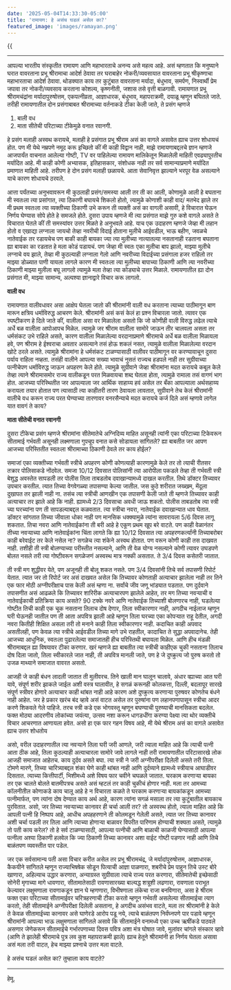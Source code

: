 ```yaml
---
date: '2025-05-04T14:33:30-05:00'
title: 'रामायण: हे असंच घडलं असेल का?'
featured_image: 'images/ramayan.png'
---
```


{{<audio src="audio/ramayan.wav">}}
<!--more-->
---

आपल्या भारतीय संस्कृतीत रामायण आणि महाभारताचे अनन्य असे महत्व आहे. असं म्हणतात कि मनुष्याने घरात वावरताना प्रभू श्रीरामाचा आदेर्श ठेवावा तर घराबाहेर नोकरी/व्यवसायात वावरताना प्रभू श्रीकृष्णाचा महाभारताचा आदेर्श ठेवावा. थोडक्यात काय तर कुटुंबात वावरताना मर्यादा, बंधुभाव, समर्पण, निस्वार्थी प्रेम जपावा तर नोकरी/व्यवसाय करताना कोशल्य, कृष्णनीती, जशास तसे वृत्ती बाळगावी. रामायणात प्रभू श्रीरामचंद्रांना मर्यादापुरुषोत्तम, एकपत्नीव्रता, आज्ञाधारक, बंधुभाव, महापराक्रमी, दयाळू म्हणून बघितले जाते. तरीही रामायणातील दोन प्रसंगाबाबत श्रीरामाच्या वर्तनाकडे टीका केली जाते, ते प्रसंग म्हणजे

1) बाली वध
2) माता सीतेची परिटाच्या टीकेमुळे वनात रवानगी.

हे प्रसंग मलाही अस्वथ करायचे, मलाही हे प्रसंगात प्रभू श्रीराम असं का वागले असावेत ह्याच उत्तर शोधायचं होत. पण मी येथे नम्रपणे नमूद करू इच्छितो कीं मी काही विद्वान नाही, माझे रामायणाबद्दलचे ज्ञान म्हणजे आजपार्यंत वाचनात आलेल्या गोष्टी, TV वर पाहिलेल्या रामायण मालिकेतून मिळालेली माहिती एवढ्यापुरतीच मर्यादित आहे. मी काही कोणी अभ्यासक, इतिहासकार, संशोधक नाही तर सर्व सामान्याप्रमाणे मर्यादित प्रमाणात माहिती आहे. तरीपण हे दोन प्रसंग मलाही छळायचे. आता सेवानिवृत्त झाल्याने भरपूर वेळ असल्याने याचे कारण शोधायचे ठरवले.

आत्ता पर्यंतच्या अनुभवावरून मी कुठलाही प्रसंग/समस्या आली तर ती का आली, कोणामुळे आली हे बघताना मी स्वतःला त्या प्रसांगात, त्या ठिकाणी बघायचे शिकलो होतो, त्यामुळे कोणाशी काही वाद/ मतभेद झाले तर मी प्रथम स्वतःला त्या व्यक्तीच्या ठिकाणी उभे करून ती व्यक्ती असं का वागली असावी, हे विचारात घेऊन निर्णय घेण्यास सोपे होते हे समजले होते. दुसरा उपाय म्हणजे मी त्या प्रसंगात माझे गुरु कशे वागले असते ते विचारात घेतले कीं ती समस्यांवर उत्तर मिळते हे अनुभवले आहे. याच एक उदाहरण म्हणजे जेव्हा मी लहान होतो व एखाद्या लग्नाला जायचो तेव्हा नवरीची विदाई होताना मुलीचे आईवडील, भाऊ बहीण, जवळचे नातेवाईक तर रडायचेच पण बाकी काही बायका ज्या त्या मुलीच्या नात्यातल्या नसतानाही रडताना बघताना ह्या बायका का रडतात हे मला कोडं पडायचं. पण जेव्हा मी स्वतः एका मुलीचा बाप झालो, माझ्या मुलीचे लग्नाचे वय झाले, तेव्हा मी कुठल्याही लग्नाला गेलो आणि नवरीच्या विदाईच्या प्रसंगाला हजर राहिलो तर माझ्या डोळ्यात पाणी यायला लागले कारण मी स्वतःला त्या मुलीच्या बापाच्या ठिकाणी आणि त्या नवरीच्या ठिकाणी माझ्या मुलीला बघू लागलो त्यामुळे मला तेव्हा त्या कोड्याचे उत्तर मिळाले. रामायणातील ह्या दोन प्रसंगात मी, माझ्या सामान्य, अल्पश्या ज्ञानाद्वारे विचार करू लागलो.

**वाली वध**

रामायणात वालीवधावर असा आक्षेप घेतला जातो की श्रीरामांनी वाली वध करताना त्याच्या पाठीमागून बाण मारून क्षत्रिय धर्माविरुद्ध आचरण केले. श्रीरामांनी असं कसं केलं हा प्रश्न विचारला जातो. त्यावर एक स्पष्टीकरण हे दिले जाते कीं, वालीला असा वर मिळालेला असतो कि जो कोणीही वाली विरुद्ध लढेल त्याचे अर्धे बळ वालीला आपोआपच मिळेल. त्यामुळे जर श्रीराम वालीला सामोरे जाऊन तीर चालवला असता तर धर्मसंकट उभे राहिले असते, कारण वालीला मिळालेल्या वरदानाप्रमाणे श्रीरामाचे अर्धे बळ वालीला मिळायला हवे, पण श्रीराम हे ईश्वराचा अवतार असल्याने तसं होऊ शकलं नसत, त्यामुळे वालीला मिळालेल्या वरदान खोटे ठरले असते. त्यामुळे श्रीरामांना हे धर्मसंकट टाळण्यासाठी वालीवर पाठीमागून वर करण्यावाचून दुसरा पर्याय राहिला नव्हता. तसंही वालीने आपल्या सख्या भावाचं नुसतं राज्यच हडपले नाही तर सुग्रीवाच्या पत्नीचेपण धर्माविरुद्ध जाऊन अपहरण केले होते. त्यामुळे सुग्रीवाने जेव्हा श्रीरामांना मदत करायचे कबूल केले तेव्हा त्याने श्रीरामासमोर राज्य वालीकडून परत मिळवायचा शब्द घेतला होता, त्यामुळे रामाला तसं वागणं भाग होत. आजच्या परिस्थितीत जर आपल्याला जर आर्थिक साहाय्य हवं असेल तर बँका आपल्याला अर्थसहाय्य करायला तयार होतात पण त्यासाठी त्या काहीतरी तारण ठेवायला लावतात, सुग्रीवाने तेच केलं श्रीरामांनी वालीचे वध करून राज्य परत घेण्याच्या तारणावर वनरसैन्याचे मदत करायचे कर्ज दिले असं म्हणावे लागेल यात वावगं ते काय?

**माता सीतेची वनात रवानगी**

दुसरा टीकेचा प्रसंग म्हणजे श्रीरामांना सीतेमातेचे अग्निदिव्य माहित असूनही त्यांनी एका परिटाच्या टिकेवरून सीतामाई गर्भवती असूनही लक्ष्मणाला गुपचूप वनात कसे सोडायला सांगितले? ह्या बाबतीत जर आपण आजच्या परिस्तितीत स्वतःला श्रीरामाच्या ठिकाणी ठेवले तर काय होईल?

समाजां एका व्यक्तीच्या गर्भवती स्त्रीचे अपहरण कोणी कोणत्याही कारणामुळे केले तर तो त्याची रीतसर तक्रार पोलिसाकडे नोंदवेल. समजा 10/12 दिवसात पोलिसांनी त्या आरोपीला पकडले तेव्हा ती गर्भवती स्त्री बेशुद्ध अवस्तेत सापडली तर पोलीस तिला ताबडतोब दवाखान्यामध्ये दाखल करतील. तिथे डॉक्टर तिच्यावर उपचार करतील. त्यात तिच्या वेगवेगळ्या तपासण्या केल्या जातील. जस कुठे शरीरात जख्खम, मेंदूला दुखापत तर झाली नाही ना. तसंच त्या स्त्रीची आणखीन एक तपासणी केली जाते ती म्हणजे तिच्यावर काही अत्याचार तर झाले आहे कि नाही. ह्यामध्ये 2/3 दिवसाचा अवधी जाऊ शकतो. पोलीस ताबडतोब त्या स्त्री च्या घरच्यांना पण ती सापडल्याबद्दल कळवतात. त्या स्त्रीचा नवरा, नातेवाईक दवाखान्यात धाव घेतात. डॉक्टर सांगतात तिच्या जीवाला धोका नाही पण मानसिक धक्क्यामुळे त्यांना सावरायला 5/6 दिवस लागू शकतात. तिचा नवरा आणि नातेवाईकांना ती बरी आहे हे एकूण प्रथम खूप बरे वाटते. पण काही वेळानंतर तीच्या नवऱ्याच्या आणि नातेवाईकांना चिंता लागते कि ह्या 10/12 दिवसात त्या अपहरणकर्त्यांनी तिच्याबरोबर काही बरेवाईट तर केले नसेल ना? सगळेच त्या शंकेने अस्वथ होतात. पण वरून कोणी काही तस दाखवत नाही. तशीही ती स्त्री बोलण्याच्या परीस्तीत नसल्याने, आणि ती वेळ योग्य नसल्याने कोणी त्यावर उघडपणे बोलत नसले तरी त्या गोष्टीवरून सगळेजणं अस्वस्थ मात्र नक्की असतात. ते 3/4 दिवस कसेतरी जातात.

ती स्त्री मग शुद्धीवर येते, पण अजूनही ती बोलू शकत नसते. पण 3/4 दिवसांनी तिचे सर्व तपासणी रिपोर्ट येतात. त्यात जर तो रिपोर्ट जर असं दाखवत असेल कि तिच्यावर कोणताही अत्याचार झालेला नाही तर तिने एक फार मोठी अग्नीपरीक्षाच पास केली असं म्हणा ना. सर्वांचे जीव जणू भांड्यात पडतात. पण दुर्दवाने तपासणीत असं आढळले कि तिच्यावर शारिरीक अत्याचारपण झालेले आहेत, तर मग तिच्या नवऱ्याची व नातेवाईकाची प्रतिक्रिया काय असते? 90 टक्के नवरे आणि नातेवाईक तिच्याशी बोलणारच नाही, घडलेल्या गोष्टीत तिची काही एक चूक नसताना तिलाच दोष देणार, तिला स्वीकारणार नाही, अगदीच नाईलाज म्हणून घरी घेऊनही जातील पण ती आता अपवित्र झाली आहे म्हणून तिला घरच्या एका कोपऱ्यात राहू देतील, अगदी नवरा कितीही शिक्षित असला तरी तो मनाने काही तिला स्वीकारणार नाही. कदाचित काही अपवाद असतीलही, पण केवळ त्या स्त्रीचे आईवडील तिच्या मागे उभे राहतील, कादाचित ते सुद्धा अपवादानेच. तेही आजच्या आधुनिक, स्वतःला पुढारलेल्या समाजातही हीच परिस्तिथी बघायला मिळेल. आणि हीच मंडळी श्रीरामाबद्दल ह्या विषयावर टीका करणार. खरं म्हणजे ह्या बाबतीत त्या स्त्रीची काहीएक चुकी नसताना तिलाच दोष दिला जातो, तिला स्वीकारले जात नाही, ती अपवित्र मानली जाते, पण हे जे दुष्क्रुत्य जो पुरुष करतो तो उजळ माथ्याने समाजात वावरत असतो.

आजही जे काही बंधन लादली जातात ती मुलीवरच. तिने खाली मान घालून चालावे, अंधार व्ह्याच्या आत घरी यावे, संपूर्ण शरीर झाकले जाईल अशी वस्त्र घालावीत, हे सगळं करूनही कोलकत्ता, दिल्ली, बदलापूर सारखे संपूर्ण स्त्रीवर होणारे अत्याचार काही थांबत नाही आहे कारण अशे दुष्क्रुत्य करणाऱ्या पुरुषवर कोणतेच बंधने नाही आहेत. जर हे प्रकार खरंच बंद व्हावे असं वाटत असेल तर पुरुषांना पण लहानपणापासून स्त्रीचा आदर करणे शिकवले गेले पाहिजे. तरच स्त्री कडे एक भोगवस्तू म्हणून बघण्याची पुरुष्याची मानसिकता बदलेल. फक्त मोठ्या आदरणीय लोकांच्या जयंत्या, उत्सव नशा करून धागडधींगा करण्या पेक्ष्या त्या थोर व्यक्तीचे विचार आचरणात आणायला हवेत. असो हा एक फार गहन विषय आहे, मी येथे श्रीराम असं का वागले असावेत ह्याच उत्तर शोधतोय

असो, वरील उदाहरणातील त्या नवऱ्याने तिला घरी जरी आणले, जरी त्याला माहित आहे कि त्याची पत्नी आता ठीक आहे, तिला कुठल्याही अत्याचारला सामोरे जावे लागले नाही तरी रामायणातील परिटासारखे लोक आजही समाजात आहेतच. काय दुर्दव असते बघा. त्या स्त्री ने जरी अग्नीपरीक्षा दिलेली असते तरी तिला. टोमणे मारणे, तिच्या चारित्र्याबद्दल शंका घेणे काही थांबत नाही आणि दुर्दव्याने ह्यामध्ये स्त्रीयाच आघाडीवर दिसतात. त्याच्या कित्तीपार्टी, भिशीमध्ये अशे विषय फार चवीने चघळले जातात. घरकाम करणाऱ्या बायका तर एक चालते बोलते बातमीपत्रच असते असं म्हटलं तर काही चुकीचं होणार नाही. मला तर आमच्या कॉलनीतील कोणाकडे काय चालू आहे हे न विचारता कळते ते घरकाम करणाऱ्या बायकांकडून आमच्या पत्नीमार्फत, पण त्यांना दोष देण्यात काय अर्थ आहे, कारण त्यांना सगळं मसाला तर त्या कुटुंबातील बायकाच पुरवितात. असो, जर तिच्या नवऱ्याच्या कानावर ही चर्चा आली तर? तो अस्वस्थ होतो, त्याला माहित आहे कि आपली पत्नी हि निष्पाप आहे, आधीच अपहहरणाने ती कोलमडून गेलेली असते, त्यात जर तिच्या कानावर अशी चर्चा पडली तर तिला आणि त्याच्या होणाऱ्या बाळावर विपरीत पारिणाम होण्याची शक्यता असते, त्यामुळे तो पती काय करेल? तो हे सर्व टाळण्यासाठी, आपल्या पत्नीची आणि बाळाची काळजी घेण्यासाठी आपल्या पत्नीला अश्या ठिकाणी हलवेल कि ज्या ठिकाणी तिच्या कानावर अशा वाईट गोष्टी पडणार नाही आणि तिचे बाळंतपण व्यवस्तीत पार पडेल.

जर एक सर्वसामान्य पती असा विचार करीत असेल तर प्रभू श्रीरामचंद्र, जे मर्यादांपुरुषोत्तम, आज्ञाधारक, कैकयीने सांगितले म्हणून राज्याभिषषेक सोडून पित्याची आज्ञा पाळणारा, शबरीचे प्रेम पाहून तिचे उस्ट बोरे खाणारा, अहिल्याच उद्धार करणारा, अन्याग्रस्त सुग्रीवाला त्याचे राज्य परत करणारा, सीतेमातेची इच्छेसाठी सोनेरी मृगाच्या मागे धावणारा, सीतामातेसाठी रावणासारख्या बाल्यद्ध शत्रूशी लढणारा, रावणाला पराभूत केल्यावर लक्षुमणाला रावणाकडून ज्ञान घे म्हणणारा, विभीषणाला लंकेचा राजा बनविणारा, असा हे श्रीराम फक्त एका परिटाच्या सीतामाईवर चरित्रहरणाची टीका करतो म्हणून गर्भवती असलेल्या सीतामाईचा त्याग करतो, तेही सीतामाईने अग्नीपरीक्षा दिलेली असताना, हे अगदीच असंभव वाटते, मला तर श्रीरामांनी हे केले ते केवळ सीतामाईच्या कानावर असे घाणेरडे आरोप पडू नये, त्याचे बाळंतपण निर्वंघ्नपणे पार पडावे म्हणून श्रीरामांनी आपल्या भाऊ लक्षुमणाला सांगितले असावे कि सीतामाईने वनामध्ये एका उच्च ऋषींकडे पाठवले असणार जेणेकरून सीतामाईचे गर्भारपणाच्या दिवस पवित्र अशा मंत्र घोषात जावे, मुलांवर चांगले संस्कार व्हावे (आणि ते झालेही श्रीरामाचे पुत्र लव कुश महापराक्रमी झाले) ह्याच हेतूने श्रीरामांनी हा निर्णय घेतला असावा असं मला तरी वाटत, हेच माझ्या प्रश्नाचे उत्तर मला वाटते.

हे असंच घडलं असेल का? तुम्हाला काय वाटते?

---
हेमू.
